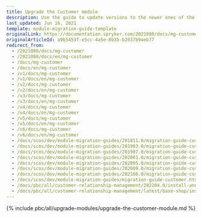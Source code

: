 ```yaml
---
title: Upgrade the Customer module
description: Use the guide to update versions to the newer ones of the Customer module.
last_updated: Jun 16, 2021
template: module-migration-guide-template
originalLink: https://documentation.spryker.com/2021080/docs/mg-customer
originalArticleId: a9b5453f-e5cc-4a5e-8b3b-b2037b9aeb77
redirect_from:
  - /2021080/docs/mg-customer
  - /2021080/docs/en/mg-customer
  - /docs/mg-customer
  - /docs/en/mg-customer
  - /v1/docs/mg-customer
  - /v1/docs/en/mg-customer
  - /v2/docs/mg-customer
  - /v2/docs/en/mg-customer
  - /v3/docs/mg-customer
  - /v3/docs/en/mg-customer
  - /v4/docs/mg-customer
  - /v4/docs/en/mg-customer
  - /v5/docs/mg-customer
  - /v5/docs/en/mg-customer
  - /v6/docs/mg-customer
  - /v6/docs/en/mg-customer
  - /docs/scos/dev/module-migration-guides/201811.0/migration-guide-customer.html
  - /docs/scos/dev/module-migration-guides/201903.0/migration-guide-customer.html
  - /docs/scos/dev/module-migration-guides/201907.0/migration-guide-customer.html
  - /docs/scos/dev/module-migration-guides/202001.0/migration-guide-customer.html
  - /docs/scos/dev/module-migration-guides/202005.0/migration-guide-customer.html
  - /docs/scos/dev/module-migration-guides/202009.0/migration-guide-customer.html
  - /docs/scos/dev/module-migration-guides/202108.0/migration-guide-customer.html
  - /docs/scos/dev/module-migration-guides/migration-guide-customer.html
  - /docs/pbc/all/customer-relationship-management/202204.0/install-and-upgrade/upgrade-modules/upgrade-the-customer-module.html
  - /docs/pbc/all/customer-relationship-management/latest/base-shop/install-and-upgrade/upgrade-modules/upgrade-the-customer-module.html
---
```


{% include pbc/all/upgrade-modules/upgrade-the-customer-module.md %} <!-- To edit, see /_includes/pbc/all/upgrade-modules/upgrade-the-customer-module.md -->
